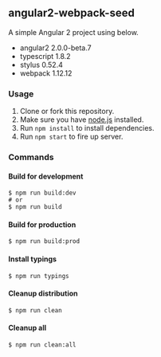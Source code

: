 angular2-webpack-seed
---------------------
A simple Angular 2 project using below.

- angular2 2.0.0-beta.7
- typescript 1.8.2
- stylus 0.52.4
- webpack 1.12.12

### Usage
1. Clone or fork this repository.
2. Make sure you have [node.js](https://nodejs.org/) installed.
3. Run `npm install` to install dependencies.
4. Run `npm start` to fire up server.

### Commands

#### Build for development
```
$ npm run build:dev
# or
$ npm run build
```

#### Build for production
```
$ npm run build:prod
```

#### Install typings
```
$ npm run typings
```

#### Cleanup distribution
```
$ npm run clean
```

#### Cleanup all
```
$ npm run clean:all
```
